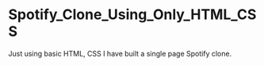 # Spotify_Clone_Using_Only_HTML_CSS
Just using basic HTML, CSS I have built a single page Spotify clone.
